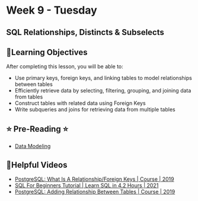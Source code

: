 # Week 9 - Tuesday

## SQL Relationships, Distincts & Subselects

## 📍Learning Objectives
After completing this lesson, you will be able to:

- Use primary keys, foreign keys, and linking tables to model relationships between tables
- Efficiently retrieve data by selecting, filtering, grouping, and joining data from tables 
- Construct tables with related data using Foreign Keys
- Write subqueries and joins for retrieving data from multiple tables


## ⭐️ Pre-Reading ⭐️
- [Data Modeling](https://digitalcrafts.instructure.com/courses/252/pages/reading-data-modeling?module_item_id=39483)



<!-- ## 🟡 Lecture Presentations
- [PostgreSQL Associations](https://dc-web2.onrender.com/p2/Postgres/Relationships.html#1)
- [Distincts & Subselects](https://dc-web2.onrender.com/p2/Postgres/DisctincsSubSelects.html#1) -->

<!-- ## 🟣Labs
- [data](https://github.com/veros-labs/lab-sql-products)
- [employee db](https://github.com/veros-labs/lab-sql-employees-db) -->

<!-- ## 🟠Homework 
[Homework](./homework) -->

## 🔵Helpful Videos
- [PostgreSQL:  What Is A Relationship/Foreign Keys | Course | 2019](https://www.youtube.com/watch?v=SHjoXOQeNi4)
- [SQL For Beginners Tutorial | Learn SQL in 4.2 Hours | 2021](https://www.youtube.com/watch?v=5hzZtqCNQKk)
- [PostgreSQL: Adding Relationship Between Tables | Course | 2019](https://www.youtube.com/watch?v=wLLtiyaAhMQ)


<!-- ## ✔️Todo Checklist
- [ ]

## 🔶Vocabulary

## 🔷Test Your knowledge


## Resources 
- []() -->



